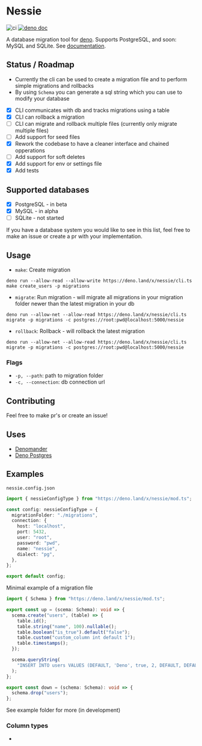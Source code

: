 # Nessie

![ci](https://github.com/halvardssm/deno-nessie/workflows/ci/badge.svg)
[![deno doc](https://doc.deno.land/badge.svg)](https://doc.deno.land/https/deno.land/x/nessie/mod.ts)

A database migration tool for [deno](https://deno.land). Supports PostgreSQL, and soon: MySQL and SQLite. See [documentation](https://doc.deno.land/https/deno.land/x/nessie/mod.ts).

## Status / Roadmap

* Currently the cli can be used to create a migration file and to perform simple migrations and rollbacks
* By using `Schema` you can generate a sql string which you can use to modify your database

* [x] CLI communicates with db and tracks migrations using a table
* [x] CLI can rollback a migration
* [ ] CLI can migrate and rollback multiple files (currently only migrate multiple files)
* [ ] Add support for seed files
* [x] Rework the codebase to have a cleaner interface and chained opperations
* [ ] Add support for soft deletes
* [x] Add support for env or settings file
* [x] Add tests

## Supported databases

* [x] PostgreSQL - in beta
* [x] MySQL - in alpha
* [ ] SQLite - not started

If you have a database system you would like to see in this list, feel free to make an issue or create a pr with your implementation.

## Usage

* `make`: Create migration

```deno run --allow-read --allow-write https://deno.land/x/nessie/cli.ts make create_users -p migrations```

* `migrate`: Run migration - will migrate all migrations in your migration folder newer than the latest migration in your db

```deno run --allow-net --allow-read https://deno.land/x/nessie/cli.ts migrate -p migrations -c postgres://root:pwd@localhost:5000/nessie```

* `rollback`: Rollback - will rollback the latest migration

```deno run --allow-net --allow-read https://deno.land/x/nessie/cli.ts migrate -p migrations -c postgres://root:pwd@localhost:5000/nessie```

### Flags

* `-p, --path`: path to migration folder
* `-c, --connection`: db connection url

## Contributing

Feel free to make pr's or create an issue!

## Uses

* [Denomander](https://deno.land/x/denomander/mod.ts)
* [Deno Postgres](https://deno.land/x/postgres/mod.ts)

## Examples

`nessie.config.json`

```ts
import { nessieConfigType } from "https://deno.land/x/nessie/mod.ts";

const config: nessieConfigType = {
  migrationFolder: "./migrations",
  connection: {
    host: "localhost",
    port: 5432,
    user: "root",
    password: "pwd",
    name: "nessie",
    dialect: "pg",
  },
};

export default config;
```

Minimal example of a migration file

```ts
import { Schema } from "https://deno.land/x/nessie/mod.ts";

export const up = (scema: Schema): void => {
  scema.create("users", (table) => {
    table.id();
    table.string("name", 100).nullable();
    table.boolean("is_true").default("false");
    table.custom("custom_column int default 1");
    table.timestamps();
  });

  scema.queryString(
    "INSERT INTO users VALUES (DEFAULT, 'Deno', true, 2, DEFAULT, DEFAULT);",
  );
};

export const down = (schema: Schema): void => {
  schema.drop("users");
};
```

See example folder for more (in development)

### Column types
* 

